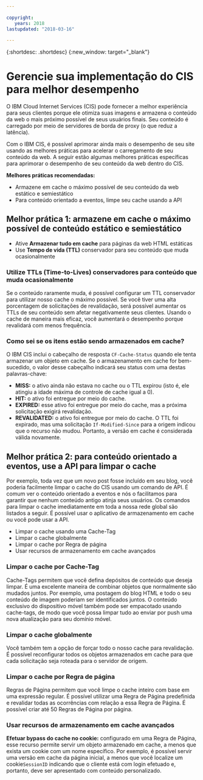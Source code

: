 ```yaml
---
  
copyright:
   years: 2018
lastupdated: "2018-03-16"
 
---
```


{:shortdesc: .shortdesc}
{:new_window: target="_blank"}


# Gerencie sua implementação do CIS para melhor desempenho

O IBM Cloud Internet Services (CIS) pode fornecer a melhor experiência para seus clientes porque ele otimiza suas imagens e armazena o conteúdo da web o mais próximo possível de seus usuários finais. Seu conteúdo é carregado por meio de servidores de borda de proxy (o que reduz a latência).

Com o IBM CIS, é possível aprimorar ainda mais o desempenho de seu site usando as melhores práticas para acelerar o carregamento de seu conteúdo da web. A seguir estão algumas melhores práticas específicas para aprimorar o desempenho de seu conteúdo da web dentro do CIS.

**Melhores práticas recomendadas:**

 * Armazene em cache o máximo possível de seu conteúdo da web estático e semiestático
 * Para conteúdo orientado a eventos, limpe seu cache usando a API
 
## Melhor prática 1: armazene em cache o máximo possível de conteúdo estático e semiestático

  * Ative **Armazenar tudo em cache** para páginas da web HTML estáticas
  * Use **Tempo de vida (TTL)** conservador para seu conteúdo que muda ocasionalmente

### Utilize TTLs (Time-to-Lives) conservadores para conteúdo que muda ocasionalmente
Se o conteúdo raramente muda, é possível configurar um TTL conservador para utilizar nosso cache o máximo possível. Se você tiver uma alta porcentagem de solicitações de revalidação, será possível aumentar os TTLs de seu conteúdo sem afetar negativamente seus clientes. Usando o cache de maneira mais eficaz, você aumentará o desempenho porque revalidará com menos frequência.

### Como sei se os itens estão sendo armazenados em cache?
O IBM CIS inclui o cabeçalho de resposta `CF-Cache-Status` quando ele tenta armazenar um objeto em cache. Se o armazenamento em cache for bem-sucedido, o valor desse cabeçalho indicará seu status com uma destas palavras-chave:

* **MISS:** o ativo ainda não estava no cache ou o TTL expirou (isto é, ele atingiu a idade máxima de controle de cache igual a 0).
* **HIT:** o ativo foi entregue por meio do cache.
* **EXPIRED:** esse ativo foi entregue por meio do cache, mas a próxima solicitação exigirá revalidação.
* **REVALIDATED:** o ativo foi entregue por meio do cache. O TTL foi expirado, mas uma solicitação `If-Modified-Since` para a origem indicou que o recurso não mudou. Portanto, a versão em cache é considerada válida novamente.

## Melhor prática 2: para conteúdo orientado a eventos, use a API para limpar o cache
Por exemplo, toda vez que um novo post fosse incluído em seu blog, você poderia facilmente limpar o cache do CIS usando um comando de API. É comum ver o conteúdo orientado a eventos e nós o facilitamos para garantir que nenhum conteúdo antigo atinja seus usuários. Os comandos para limpar o cache imediatamente em toda a nossa rede global são listados a seguir. É possível usar o aplicativo de armazenamento em cache ou você pode usar a API.

  * Limpar o cache usando uma Cache-Tag
  * Limpar o cache globalmente
  * Limpar o cache por Regra de página
  * Usar recursos de armazenamento em cache avançados

### Limpar o cache por Cache-Tag
Cache-Tags permitem que você defina depósitos de conteúdo que deseja limpar. É uma excelente maneira de combinar objetos que normalmente são mudados juntos. Por exemplo, uma postagem do blog HTML e todo o seu conteúdo de imagem poderiam ser identificados juntos. O conteúdo exclusivo do dispositivo móvel também pode ser empacotado usando cache-tags, de modo que você possa limpar tudo ao enviar por push uma nova atualização para seu domínio móvel.

### Limpar o cache globalmente
Você também tem a opção de forçar todo o nosso cache para revalidação. É possível reconfigurar todos os objetos armazenados em cache para que cada solicitação seja roteada para o servidor de origem.

### Limpar o cache por Regra de página
Regras de Página permitem que você limpe o cache inteiro com base em uma expressão regular. É possível utilizar uma Regra de Página predefinida e revalidar todas as ocorrências com relação a essa Regra de Página. É possível criar até 50 Regras de Página por página.

### Usar recursos de armazenamento em cache avançados

**Efetuar bypass do cache no cookie:** configurado em uma Regra de Página, esse recurso permite servir um objeto armazenado em cache, a menos que exista um cookie com um nome específico. Por exemplo, é possível servir uma versão em cache da página inicial, a menos que você localize um cookie`SessionID` indicando que o cliente está com login efetuado e, portanto, deve ser apresentado com conteúdo personalizado.
